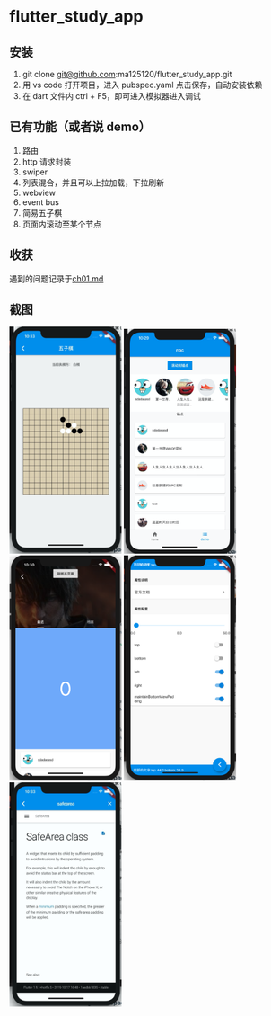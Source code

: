 # flutter_study_app

## 安装

1. git clone git@github.com:ma125120/flutter_study_app.git
2. 用 vs code 打开项目，进入 pubspec.yaml 点击保存，自动安装依赖
3. 在 dart 文件内 ctrl + F5，即可进入模拟器进入调试

## 已有功能（或者说 demo）

1. 路由
2. http 请求封装
3. swiper
4. 列表混合，并且可以上拉加载，下拉刷新
5. webview
6. event bus
7. 简易五子棋
8. 页面内滚动至某个节点

## 收获

遇到的问题记录于<a href="note/ch01.md">ch01.md</a>

## 截图

<img alt="五子棋" src="screenshot/0.png" width="200px" />

<img alt="列表" src="screenshot/1.png" width="200px" />

<img alt="列表+swiper" src="screenshot/2.png" width="200px" />

<img alt="safearea" src="screenshot/3.png" width="200px" />

<img alt="webview" src="screenshot/4.png" width="200px" />
